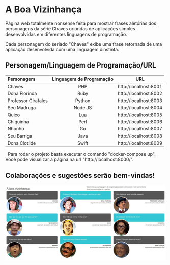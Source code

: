# A Boa Vizinhança

Página web totalmente nonsense feita para mostrar frases aletórias dos personagens da série Chaves oriundas de aplicações simples desenvolvidas em diferentes linguagens de programação. 

Cada personagem do seriado "Chaves" exibe uma frase retornada de uma aplicação desenvolvida com uma linguagem dinstinta. 

## Personagem/Linguagem de Programação/URL

| Personagem          | Linguagem de Programação |    URL                |
| :---                |            :---:         |    :---:              |
| Chaves              | PHP                      | http://localhost:8001 |
| Dona Florinda       | Ruby                     | http://localhost:8002 |
| Professor Girafales | Python                   | http://localhost:8003 |
| Seu Madruga         | Node.JS                  | http://localhost:8004 |
| Quico               | Lua                      | http://localhost:8005 |
| Chiquinha           | Perl                     | http://localhost:8006 |
| Nhonho              | Go                       | http://localhost:8007 |
| Seu Barriga         | Java                     | http://localhost:8008 |
| Dona Clotilde       | Swift                    | http://localhost:8009 |


&nbsp;
Para rodar o projeto basta executar o comando "docker-compose up". Você pode visualizar a página na url "http://localhost:8000/".

## Colaborações e sugestões serão bem-vindas! 

![alt](screenshot.jpg)
